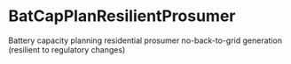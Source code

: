 # BatCapPlanResilientProsumer
Battery capacity planning residential prosumer no-back-to-grid generation (resilient to regulatory changes)
